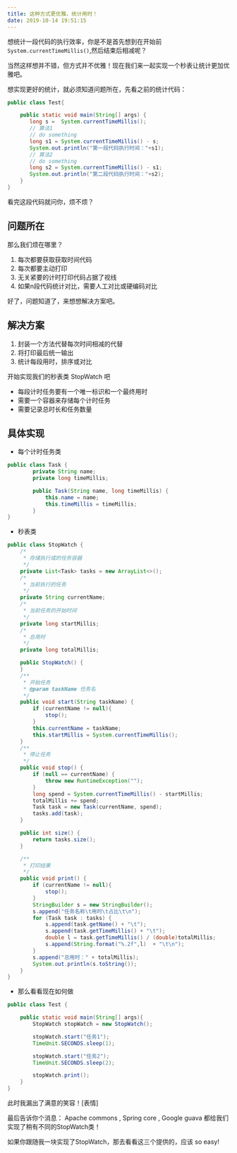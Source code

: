 ```yaml
---
title: 这种方式更优雅，统计用时！
date: 2019-10-14 19:51:15
---
```


想统计一段代码的执行效率，你是不是首先想到在开始前`System.currentTimeMillis()`,然后结束后相减呢？

当然这样想并不错，但方式并不优雅！现在我们来一起实现一个秒表让统计更加优雅吧。

想实现更好的统计，就必须知道问题所在，先看之前的统计代码：

```java
public class Test{

    public static void main(String[] args) {
       long s =  System.currentTimeMillis();
       // 算法1
       // do something
       long s1 = System.currentTimeMillis() - s;
       System.out.println("第一段代码执行时间："+s1);
       // 算法2
       // do something
       long s2 = System.currentTimeMillis() - s1;
       System.out.println("第二段代码执行时间："+s2);
    }
}
```
看完这段代码就问你，烦不烦？

## 问题所在

那么我们烦在哪里？
1. 每次都要获取获取时间代码
2. 每次都要主动打印
3. 无关紧要的计时打印代码占据了视线
4. 如果n段代码统计对比，需要人工对比或硬编码对比

好了，问题知道了，来想想解决方案吧。

## 解决方案

1. 封装一个方法代替每次时间相减的代替
2. 将打印最后统一输出
3. 统计每段用时，排序或对比

开始实现我们的秒表类 StopWatch 吧

- 每段计时任务要有一个唯一标识和一个最终用时
- 需要一个容器来存储每个计时任务
- 需要记录总时长和任务数量

## 具体实现

- 每个计时任务类
```java
public class Task {
        private String name;
        private long timeMillis;

        public Task(String name, long timeMillis) {
            this.name = name;
            this.timeMillis = timeMillis;
        }
}
```

- 秒表类

```java
public class StopWatch {
    /*
     * 存储执行或的任务容器
     */
    private List<Task> tasks = new ArrayList<>();  
    /*
     * 当前执行的任务
     */
    private String currentName; 
    /*
     * 当前任务的开始时间
     */
    private long startMillis;   
    /*
     * 总用时
     */
    private long totalMillis;  

    public StopWatch() {
    }
    /**
     * 开始任务
     * @param taskName 任务名
     */
    public void start(String taskName) {
        if (currentName != null){
            stop();
        }
        this.currentName = taskName;
        this.startMillis = System.currentTimeMillis();
    }
    /**
     * 停止任务
     */
    public void stop() {
        if (null == currentName) {
            throw new RuntimeException("");
        }
        long spend = System.currentTimeMillis() - startMillis;
        totalMillis += spend;
        Task task = new Task(currentName, spend);
        tasks.add(task);
    }

    public int size() {
        return tasks.size();
    }

    /**
     * 打印结果
     */
    public void print() {
        if (currentName != null){
            stop();
        }
        StringBuilder s = new StringBuilder();
        s.append("任务名称\t用时\t占比\t\n");
        for (Task task : tasks) {
            s.append(task.getName() + "\t");
            s.append(task.getTimeMillis() + "\t");
            double l = task.getTimeMillis() / (double)totalMillis;
            s.append(String.format("%.2f",l)  + "\t\n");
        }
        s.append("总用时：" + totalMillis);
        System.out.println(s.toString());
    }
}
```

- 那么看看现在如何做
```java
public class Test {

    public static void main(String[] args){
        StopWatch stopWatch = new StopWatch();

        stopWatch.start("任务1");
        TimeUnit.SECONDS.sleep(1);

        stopWatch.start("任务2");
        TimeUnit.SECONDS.sleep(2);

        stopWatch.print();
    }
}
```

此时我漏出了满意的笑容！[表情]

最后告诉你个消息： Apache commons , Spring core , Google guava 都给我们实现了稍有不同的StopWatch类！

如果你跟随我一块实现了StopWatch，那去看看这三个提供的，应该 so easy!

